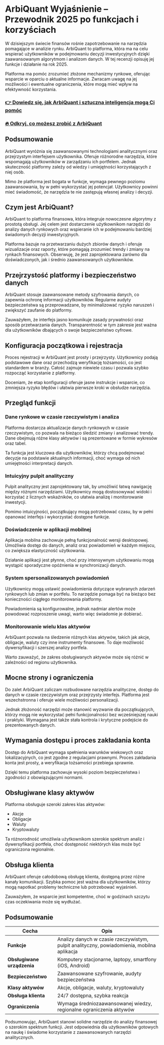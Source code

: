 # ArbiQuant Wyjaśnienie – Przewodnik 2025 po funkcjach i korzyściach
 

W dzisiejszym świecie finansów rośnie zapotrzebowanie na narzędzia pomagające w analizie rynku. ArbiQuant to platforma, która ma na celu wspierać użytkowników w podejmowaniu decyzji inwestycyjnych dzięki zaawansowanym algorytmom i analizom danych. W tej recenzji opisuję jej funkcje i działanie na rok 2025.

Platforma ma pomóc zrozumieć złożone mechanizmy rynkowe, oferując wsparcie w oparciu o aktualne informacje. Zwracam uwagę na jej możliwości i ewentualne ograniczenia, które mogą mieć wpływ na efektywność korzystania.

### [👉 Dowiedz się, jak ArbiQuant i sztuczna inteligencja mogą Ci pomóc](https://tinyurl.com/22udjsyz)
### [🔥 Odkryj, co możesz zrobić z ArbiQuant](https://tinyurl.com/22udjsyz)
## Podsumowanie

ArbiQuant wyróżnia się zaawansowanymi technologiami analitycznymi oraz przejrzystym interfejsem użytkownika. Oferuje różnorodne narzędzia, które wspomagają użytkowników w zarządzaniu ich portfelem. Jednak skuteczność platformy zależy od wiedzy i umiejętności korzystających z niej osób.

Mimo że platforma jest bogata w funkcje, wymaga pewnego poziomu zaawansowania, by w pełni wykorzystać jej potencjał. Użytkownicy powinni mieć świadomość, że narzędzia te nie zastępują własnej analizy i decyzji.

## Czym jest ArbiQuant?

ArbiQuant to platforma finansowa, która integruje nowoczesne algorytmy z prostotą obsługi. Jej celem jest dostarczenie użytkownikom narzędzi do analizy danych rynkowych oraz wspieranie ich w podejmowaniu bardziej świadomych decyzji inwestycyjnych.

Platforma bazuje na przetwarzaniu dużych zbiorów danych i oferuje wizualizacje oraz raporty, które pomagają zrozumieć trendy i zmiany na rynkach finansowych. Obserwuję, że jest zaprojektowana zarówno dla doświadczonych, jak i średnio zaawansowanych użytkowników.

## Przejrzystość platformy i bezpieczeństwo danych

ArbiQuant stosuje zaawansowane metody szyfrowania danych, co zapewnia ochronę informacji użytkowników. Regularne audyty bezpieczeństwa są przeprowadzane, by minimalizować ryzyko naruszeń i zwiększyć zaufanie do platformy.

Zauważyłem, że interfejs jasno komunikuje zasady prywatności oraz sposób przetwarzania danych. Transparentność w tym zakresie jest ważna dla użytkowników dbających o swoje bezpieczeństwo cyfrowe.

## Konfiguracja początkowa i rejestracja

Proces rejestracji w ArbiQuant jest prosty i przejrzysty. Użytkownicy podają podstawowe dane oraz przechodzą weryfikację tożsamości, co jest standardem w branży. Całość zajmuje niewiele czasu i pozwala szybko rozpocząć korzystanie z platformy.

Doceniam, że etap konfiguracji oferuje jasne instrukcje i wsparcie, co zmniejsza ryzyko błędów i ułatwia pierwsze kroki w obsłudze narzędzia.

## Przegląd funkcji

### Dane rynkowe w czasie rzeczywistym i analiza

Platforma dostarcza aktualizacje danych rynkowych w czasie rzeczywistym, co pozwala na bieżąco śledzić zmiany i analizować trendy. Dane obejmują różne klasy aktywów i są prezentowane w formie wykresów oraz tabel.

Ta funkcja jest kluczowa dla użytkowników, którzy chcą podejmować decyzje na podstawie aktualnych informacji, choć wymaga od nich umiejętności interpretacji danych.

### Intuicyjny pulpit analityczny

Pulpit analityczny jest zaprojektowany tak, by umożliwić łatwą nawigację między różnymi narzędziami. Użytkownicy mogą dostosowywać widoki i korzystać z licznych wskaźników, co ułatwia analizę i monitorowanie inwestycji.

Pomimo intuicyjności, początkujący mogą potrzebować czasu, by w pełni opanować interfejs i wykorzystać dostępne funkcje.

### Doświadczenie w aplikacji mobilnej

Aplikacja mobilna zachowuje pełną funkcjonalność wersji desktopowej. Umożliwia dostęp do danych, analiz oraz powiadomień w każdym miejscu, co zwiększa elastyczność użytkowania.

Działanie aplikacji jest płynne, choć przy intensywnym użytkowaniu mogą wystąpić sporadyczne opóźnienia w synchronizacji danych.

### System spersonalizowanych powiadomień

Użytkownicy mogą ustawić powiadomienia dotyczące wybranych zdarzeń rynkowych lub zmian w portfelu. To narzędzie pomaga być na bieżąco bez konieczności ciągłego monitorowania platformy.

Powiadomienia są konfigurowalne, jednak nadmiar alertów może powodować rozproszenie uwagi, warto więc świadomie je dobierać.

### Monitorowanie wielu klas aktywów

ArbiQuant pozwala na śledzenie różnych klas aktywów, takich jak akcje, obligacje, waluty czy inne instrumenty finansowe. To daje możliwość dywersyfikacji i szerszej analizy portfela.

Warto zauważyć, że zakres obsługiwanych aktywów może się różnić w zależności od regionu użytkownika.

## Mocne strony i ograniczenia

Do zalet ArbiQuant zaliczam rozbudowane narzędzia analityczne, dostęp do danych w czasie rzeczywistym oraz przejrzysty interfejs. Platforma jest wszechstronna i oferuje wiele możliwości personalizacji.

Jednak złożoność narzędzi może stanowić wyzwanie dla początkujących, którzy mogą nie wykorzystać pełni funkcjonalności bez wcześniejszej nauki i praktyki. Wymagana jest także stała kontrola i krytyczne podejście do prezentowanych danych.

## Wymagania dostępu i proces zakładania konta

Dostęp do ArbiQuant wymaga spełnienia warunków wiekowych oraz lokalizacyjnych, co jest zgodne z regulacjami prawnymi. Proces zakładania konta jest prosty, a weryfikacja tożsamości przebiega sprawnie.

Dzięki temu platforma zachowuje wysoki poziom bezpieczeństwa i zgodności z obowiązującymi normami.

## Obsługiwane klasy aktywów

Platforma obsługuje szeroki zakres klas aktywów:

- Akcje  
- Obligacje  
- Waluty  
- Kryptowaluty  

Ta różnorodność umożliwia użytkownikom szerokie spektrum analiz i dywersyfikacji portfela, choć dostępność niektórych klas może być ograniczona regionalnie.

## Obsługa klienta

ArbiQuant oferuje całodobową obsługę klienta, dostępną przez różne kanały komunikacji. Szybka pomoc jest ważna dla użytkowników, którzy mogą napotkać problemy techniczne lub potrzebować wyjaśnień.

Zauważyłem, że wsparcie jest kompetentne, choć w godzinach szczytu czas oczekiwania może się wydłużać.

## Podsumowanie

| Cecha                       | Opis                                         |
|----------------------------|----------------------------------------------|
| **Funkcje**                | Analizy danych w czasie rzeczywistym, pulpit analityczny, powiadomienia, mobilna aplikacja |
| **Obsługiwane urządzenia** | Komputery stacjonarne, laptopy, smartfony (iOS, Android) |
| **Bezpieczeństwo**         | Zaawansowane szyfrowanie, audyty bezpieczeństwa |
| **Klasy aktywów**           | Akcje, obligacje, waluty, kryptowaluty       |
| **Obsługa klienta**         | 24/7 dostępna, szybka reakcja                 |
| **Ograniczenia**            | Wymaga średniozaawansowanej wiedzy, regionalne ograniczenia aktywów |

Podsumowując, ArbiQuant stanowi solidne narzędzie do analizy finansowej o szerokim spektrum funkcji. Jest odpowiednia dla użytkowników gotowych na naukę i świadome korzystanie z zaawansowanych narzędzi analitycznych.
